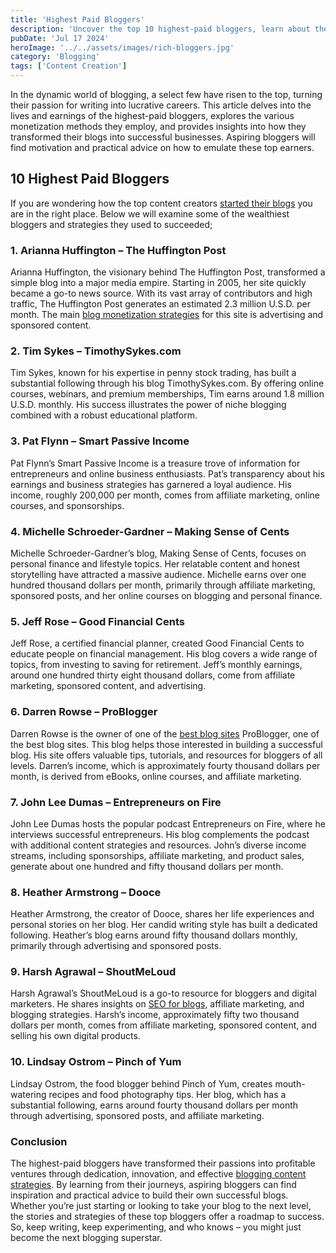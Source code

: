 ```yaml
---
title: 'Highest Paid Bloggers'
description: 'Uncover the top 10 highest-paid bloggers, learn about their monthly earnings, and explore the strategies they use to monetize their blogs.'
pubDate: 'Jul 17 2024'
heroImage: '../../assets/images/rich-bloggers.jpg'
category: 'Blogging'
tags: ['Content Creation']
---
```


In the dynamic world of blogging, a select few have risen to the top, turning their passion for writing into lucrative careers. This article delves into the lives and earnings of the highest-paid bloggers, explores the various monetization methods they employ, and provides insights into how they transformed their blogs into successful businesses. Aspiring bloggers will find motivation and practical advice on how to emulate these top earners.

## 10 Highest Paid Bloggers

If you are wondering how the top content creators [started their blogs](/blog/how-to-make-a-blog) you are in the right place. Below we will examine some of the wealthiest bloggers and strategies they used to succeeded;

### 1. Arianna Huffington – The Huffington Post

Arianna Huffington, the visionary behind The Huffington Post, transformed a simple blog into a major media empire. Starting in 2005, her site quickly became a go-to news source. With its vast array of contributors and high traffic, The Huffington Post generates an estimated 2.3 million U.S.D. per month. The main [blog monetization strategies](/blog/monetize-a-blog) for this site is advertising and sponsored content.

### 2. Tim Sykes – TimothySykes.com

Tim Sykes, known for his expertise in penny stock trading, has built a substantial following through his blog TimothySykes.com. By offering online courses, webinars, and premium memberships, Tim earns around 1.8 million U.S.D. monthly. His success illustrates the power of niche blogging combined with a robust educational platform.

### 3. Pat Flynn – Smart Passive Income

Pat Flynn’s Smart Passive Income is a treasure trove of information for entrepreneurs and online business enthusiasts. Pat’s transparency about his earnings and business strategies has garnered a loyal audience. His income, roughly 200,000 per month, comes from affiliate marketing, online courses, and sponsorships.

### 4. Michelle Schroeder-Gardner – Making Sense of Cents

Michelle Schroeder-Gardner’s blog, Making Sense of Cents, focuses on personal finance and lifestyle topics. Her relatable content and honest storytelling have attracted a massive audience. Michelle earns over one hundred thousand dollars per month, primarily through affiliate marketing, sponsored posts, and her online courses on blogging and personal finance.

### 5. Jeff Rose – Good Financial Cents

Jeff Rose, a certified financial planner, created Good Financial Cents to educate people on financial management. His blog covers a wide range of topics, from investing to saving for retirement. Jeff’s monthly earnings, around one hundred thirty eight thousand dollars, come from affiliate marketing, sponsored content, and advertising.

### 6. Darren Rowse – ProBlogger

Darren Rowse is the owner of one of the [best blog sites](/blog/best-blog-platforms) ProBlogger, one of the best blog sites. This blog helps those interested in building a successful blog. His site offers valuable tips, tutorials, and resources for bloggers of all levels. Darren’s income, which is approximately fourty thousand dollars per month, is derived from eBooks, online courses, and affiliate marketing.

### 7. John Lee Dumas – Entrepreneurs on Fire

John Lee Dumas hosts the popular podcast Entrepreneurs on Fire, where he interviews successful entrepreneurs. His blog complements the podcast with additional content strategies and resources. John’s diverse income streams, including sponsorships, affiliate marketing, and product sales, generate about one hundred and fifty thousand dollars per month.

### 8. Heather Armstrong – Dooce

Heather Armstrong, the creator of Dooce, shares her life experiences and personal stories on her blog. Her candid writing style has built a dedicated following. Heather’s blog earns around fifty thousand dollars monthly, primarily through advertising and sponsored posts.

### 9. Harsh Agrawal – ShoutMeLoud

Harsh Agrawal’s ShoutMeLoud is a go-to resource for bloggers and digital marketers. He shares insights on [SEO for blogs](/blog/seo-for-bloggers), affiliate marketing, and blogging strategies. Harsh’s income, approximately fifty two thousand dollars per month, comes from affiliate marketing, sponsored content, and selling his own digital products.

### 10. Lindsay Ostrom – Pinch of Yum

Lindsay Ostrom, the food blogger behind Pinch of Yum, creates mouth-watering recipes and food photography tips. Her blog, which has a substantial following, earns around fourty thousand dollars per month through advertising, sponsored posts, and affiliate marketing.

### Conclusion

The highest-paid bloggers have transformed their passions into profitable ventures through dedication, innovation, and effective [blogging content strategies](/blog/content-strategies-for-bloggers). By learning from their journeys, aspiring bloggers can find inspiration and practical advice to build their own successful blogs. Whether you’re just starting or looking to take your blog to the next level, the stories and strategies of these top bloggers offer a roadmap to success. So, keep writing, keep experimenting, and who knows – you might just become the next blogging superstar.
